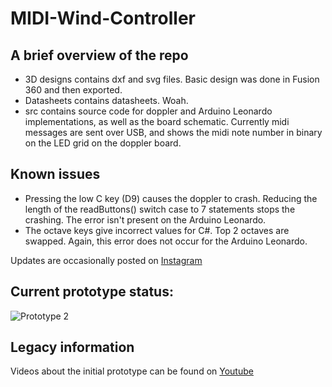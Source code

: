 # MIDI-Wind-Controller

## A brief overview of the repo

- 3D designs contains dxf and svg files.  Basic design was done in Fusion 360 and then exported.
- Datasheets contains datasheets. Woah.
- src contains source code for doppler and Arduino Leonardo implementations, as well as the board schematic.  Currently midi messages are sent over USB, and shows the midi note number in binary on the LED grid on the doppler board.

## Known issues
- Pressing the low C key (D9) causes the doppler to crash.  Reducing the length of the readButtons() switch case to 7 statements stops the crashing.  The error isn't present on the Arduino Leonardo.
- The octave keys give incorrect values for C#. Top 2 octaves are swapped. Again, this error does not occur for the Arduino Leonardo.

Updates are occasionally posted on [Instagram](https://www.instagram.com/zygurt/)

## Current prototype status:
![Prototype 2]()

## Legacy information
Videos about the initial prototype can be found on [Youtube](https://www.youtube.com/watch?v=xT4aQg9pAro&list=PLZOH4oUjroN9ol0y3P3p1gkSgcQwLBbCZ)
